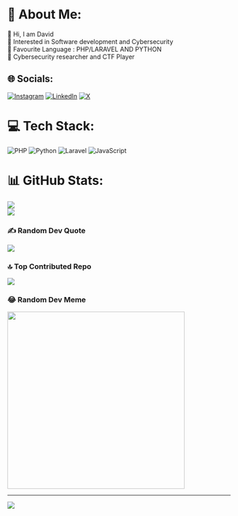 # 💫 About Me:
🔭 Hi, I am David <br>👯 Interested in Software development and Cybersecurity<br>🤝 Favourite Language :  PHP/LARAVEL AND PYTHON <br>🌱 Cybersecurity researcher and CTF Player<br>


## 🌐 Socials:
[![Instagram](https://img.shields.io/badge/Instagram-%23E4405F.svg?logo=Instagram&logoColor=white)](https://instagram.com/zalparus_tech) [![LinkedIn](https://img.shields.io/badge/LinkedIn-%230077B5.svg?logo=linkedin&logoColor=white)](https://linkedin.com/in/david-opara-133a6820b) [![X](https://img.shields.io/badge/X-black.svg?logo=X&logoColor=white)](https://x.com/daveed_wux) 

# 💻 Tech Stack:
![PHP](https://img.shields.io/badge/php-%23777BB4.svg?style=for-the-badge&logo=php&logoColor=white) ![Python](https://img.shields.io/badge/python-3670A0?style=for-the-badge&logo=python&logoColor=ffdd54) ![Laravel](https://img.shields.io/badge/laravel-%23FF2D20.svg?style=for-the-badge&logo=laravel&logoColor=white) ![JavaScript](https://img.shields.io/badge/javascript-%23323330.svg?style=for-the-badge&logo=javascript&logoColor=%23F7DF1E)
# 📊 GitHub Stats:
![](https://github-readme-stats.vercel.app/api?username=Dave-zalp&theme=dark&hide_border=false&include_all_commits=false&count_private=false)<br/>
![](https://github-readme-streak-stats.herokuapp.com/?user=Dave-zalp&theme=dark&hide_border=false)<br/>


### ✍️ Random Dev Quote
![](https://quotes-github-readme.vercel.app/api?type=horizontal&theme=radical)

### 🔝 Top Contributed Repo
![](https://github-contributor-stats.vercel.app/api?username=Dave-zalp&limit=5&theme=dark&combine_all_yearly_contributions=true)

### 😂 Random Dev Meme
<img src='https://randommeme-five.vercel.app/' style="height: 400px;"/>

---
[![](https://visitcount.itsvg.in/api?id=Dave-zalp&icon=0&color=0)](https://visitcount.itsvg.in)

<!-- Proudly created with GPRM ( https://gprm.itsvg.in ) -->
